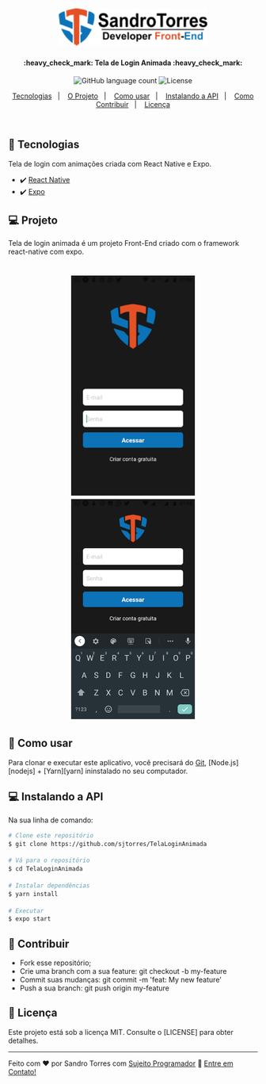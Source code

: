 <h1 align="center">
    <img alt="SandroTorres" title="#LoginAnimado" src="https://github.com/sjtorres/TelaLoginAnimada/blob/master/assets/logo.png" width="300px" />
</h1>

<h4 align="center"> 
	:heavy_check_mark: Tela de Login Animada :heavy_check_mark:
</h4>
<p align="center">
  <img alt="GitHub language count" src="https://img.shields.io/badge/made by-Sandro Torres-red">

   <img alt="License" src="https://img.shields.io/badge/license-MIT-red">
</p>
<p align="center">
  <a href="#tecnologias">Tecnologias</a>&nbsp;&nbsp;&nbsp;|&nbsp;&nbsp;&nbsp;
  <a href="#projeto">O Projeto</a>&nbsp;&nbsp;&nbsp;|&nbsp;&nbsp;&nbsp;
  <a href="#como-usar">Como usar</a>&nbsp;&nbsp;&nbsp;|&nbsp;&nbsp;&nbsp;
  <a href="#instalando-a-api">Instalando a API</a>&nbsp;&nbsp;&nbsp;|&nbsp;&nbsp;&nbsp;
  <a href="#contribuir">Como Contribuir</a>&nbsp;&nbsp;&nbsp;|&nbsp;&nbsp;&nbsp;
  <a href="#licença">Licença</a>
</p>

<br>

## 🚀 Tecnologias

Tela de login com animações criada com React Native e Expo.

- :heavy_check_mark: [React Native](https://facebook.github.io/react-native/) 
- :heavy_check_mark: [Expo](https://expo.io/) 

## 💻 Projeto

Tela de login animada é um projeto Front-End criado com o framework react-native com expo.

<h1 align="center">
    <img margin-left="35px" alt="TelaInicial" title="TelaInicial" src="https://github.com/sjtorres/TelaLoginAnimada/blob/master/assets/Tela-01.png" width="250px" />
    <img margin-left="35px" alt="TelaAnimada" title="TelaAnimada" src="https://github.com/sjtorres/TelaLoginAnimada/blob/master/assets/Tela-02.png" width="250px" />
</h1>

## 🔖 Como usar

Para clonar e executar este aplicativo, você precisará do [Git](https://git-scm.com), [Node.js][nodejs] + [Yarn][yarn] ininstalado no seu computador.

## 💻 Instalando a API

Na sua linha de comando:
```bash
# Clone este repositório
$ git clone https://github.com/sjtorres/TelaLoginAnimada

# Vá para o repositório 
$ cd TelaLoginAnimada

# Instalar dependências
$ yarn install

# Executar
$ expo start
```

## 🤔 Contribuir

- Fork esse repositório;
- Crie uma branch com a sua feature: git checkout -b my-feature
- Commit suas mudanças: git commit -m 'feat: My new feature'
- Push a sua branch: git push origin my-feature

## :memo: Licença

Este projeto está sob a licença MIT. Consulte o [LICENSE] para obter detalhes.

---

Feito com ♥ por Sandro Torres com [Sujeito Programador](https://sujeitoprogramador.com/) :wave: [Entre em Contato!](https://www.sandrotorres.com.br)


